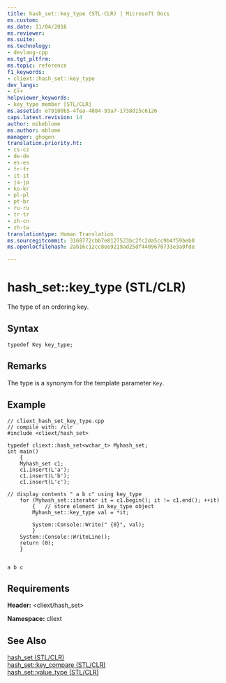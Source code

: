 ```yaml
---
title: hash_set::key_type (STL-CLR) | Microsoft Docs
ms.custom: 
ms.date: 11/04/2016
ms.reviewer: 
ms.suite: 
ms.technology:
- devlang-cpp
ms.tgt_pltfrm: 
ms.topic: reference
f1_keywords:
- cliext::hash_set::key_type
dev_langs:
- C++
helpviewer_keywords:
- key_type member [STL/CLR]
ms.assetid: e79180b5-4fea-4884-93a7-1738d15c6126
caps.latest.revision: 14
author: mikeblome
ms.author: mblome
manager: ghogen
translation.priority.ht:
- cs-cz
- de-de
- es-es
- fr-fr
- it-it
- ja-jp
- ko-kr
- pl-pl
- pt-br
- ru-ru
- tr-tr
- zh-cn
- zh-tw
translationtype: Human Translation
ms.sourcegitcommit: 3168772cbb7e8127523bc2fc2da5cc9b4f59beb8
ms.openlocfilehash: 2ab16c12cc8ee9219ad25df4409670733e3a0fde

---
```

# hash_set::key_type (STL/CLR)
The type of an ordering key.  
  
## Syntax  
  
```  
typedef Key key_type;  
```  
  
## Remarks  
 The type is a synonym for the template parameter `Key`.  
  
## Example  
  
```  
// cliext_hash_set_key_type.cpp   
// compile with: /clr   
#include <cliext/hash_set>   
  
typedef cliext::hash_set<wchar_t> Myhash_set;   
int main()   
    {   
    Myhash_set c1;   
    c1.insert(L'a');   
    c1.insert(L'b');   
    c1.insert(L'c');   
  
// display contents " a b c" using key_type   
    for (Myhash_set::iterator it = c1.begin(); it != c1.end(); ++it)   
        {   // store element in key_type object   
        Myhash_set::key_type val = *it;   
  
        System::Console::Write(" {0}", val);   
        }   
    System::Console::WriteLine();   
    return (0);   
    }  
  
```  
  
```Output  
a b c  
```  
  
## Requirements  
 **Header:** \<cliext/hash_set>  
  
 **Namespace:** cliext  
  
## See Also  
 [hash_set (STL/CLR)](../dotnet/hash-set-stl-clr.md)   
 [hash_set::key_compare (STL/CLR)](../dotnet/hash-set-key-compare-stl-clr.md)   
 [hash_set::value_type (STL/CLR)](../dotnet/hash-set-value-type-stl-clr.md)


<!--HONumber=Jan17_HO2-->


